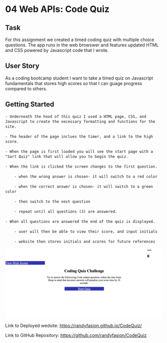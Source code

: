 # 04 Web APIs: Code Quiz

## Task
For this assignment we created a timed coding quiz with multiple choice questions. The app runs in the web browswer and features updated HTML and CSS powered by Javascript code that I wrote. 


## User Story
As a coding bootcamp student I want to take a timed quiz on Javascript fundamentals that stores high scores so that I can guage progress compared to others. 


## Getting Started

    - Underneath the hood of this quiz I used a HTML page, CSS, and Javascript to create the necessary formatting and functions for the site. 

    - The header of the page inclues the timer, and a link to the high score.

    - When the page is first loaded you will see the start page with a "Sart Quiz" link that will allow you to begin the quiz.

    - When the link is clicked the screen changes to the first question. 

        - when the wrong answer is chosen- it will switch to a red color

        - when the correct answer is chosen- it will switch to a green color

        - then switch to the next question

        - repeat until all questions (3) are answered. 

    - When all questions are answered the end of the quiz is displayed.

        - user will then be able to view their score, and input initials 

        - website then stores initials and scores for future references 


![CodeQuiz](CodeQuizPreview.png)


Link to Deployed wedsite:
https://randyfasion.github.io/CodeQuiz/


Link to GitHub Repository:
https://github.com/randyfasion/CodeQuiz
